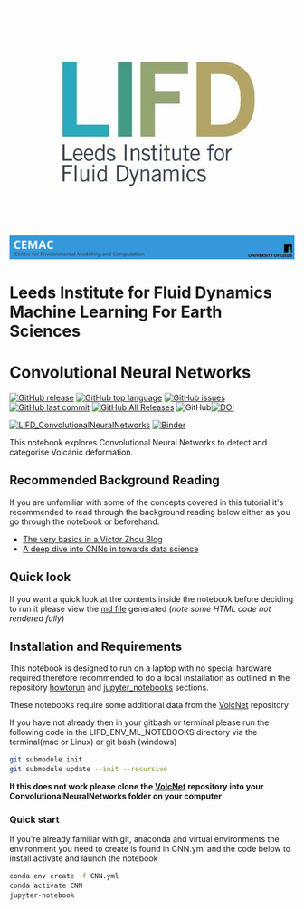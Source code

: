 <div align="center">
<img src="https://github.com/cemac/LIFD_ENV_ML_NOTEBOOKS/blob/main/images/LIFDlogo.png"></a>
<a href="https://www.cemac.leeds.ac.uk/">
  <img src="https://github.com/cemac/cemac_generic/blob/master/Images/cemac.png"></a>
  <br>
</div>

# Leeds Institute for Fluid Dynamics Machine Learning For Earth Sciences #

# Convolutional Neural Networks

[![GitHub release](https://img.shields.io/github/release/cemac/LIFD_ConvolutionalNeuralNetworks.svg)](https://github.com/cemac/LIFD_ConvolutionalNeuralNetworks/releases) [![GitHub top language](https://img.shields.io/github/languages/top/cemac/LIFD_ConvolutionalNeuralNetworks.svg)](https://github.com/cemac/LIFD_ConvolutionalNeuralNetworks) [![GitHub issues](https://img.shields.io/github/issues/cemac/LIFD_ConvolutionalNeuralNetworks.svg)](https://github.com/cemac/LIFD_ConvolutionalNeuralNetworks/issues) [![GitHub last commit](https://img.shields.io/github/last-commit/cemac/LIFD_ConvolutionalNeuralNetworks.svg)](https://github.com/cemac/LIFD_ConvolutionalNeuralNetworks/commits/master) [![GitHub All Releases](https://img.shields.io/github/downloads/cemac/LIFD_ConvolutionalNeuralNetworks/total.svg)](https://github.com/cemac/LIFD_ConvolutionalNeuralNetworks/releases) ![GitHub](https://img.shields.io/github/license/cemac/LIFD_ConvolutionalNeuralNetworks.svg)[![DOI](https://zenodo.org/badge/366734586.svg)](https://zenodo.org/badge/latestdoi/366734586)

[![LIFD_ConvolutionalNeuralNetworks](https://github.com/cemac/LIFD_ConvolutionalNeuralNetworks/actions/workflows/python-package-conda.yml/badge.svg)](https://github.com/cemac/LIFD_ConvolutionalNeuralNetwork/actions/workflows/python-package-conda.yml) 
[![Binder](https://mybinder.org/badge_logo.svg)](https://mybinder.org/v2/gh/cemac/LIFD_ConvolutionalNeuralNetwork/HEAD?labpath=CNN.ipynb)

This notebook explores Convolutional Neural Networks to detect and categorise Volcanic deformation.

## Recommended Background Reading

If you are unfamiliar with some of the concepts covered in this tutorial it's recommended to read through the background reading below either as you go through the notebook or beforehand.

* [The very basics in a Victor Zhou Blog](https://victorzhou.com/blog/intro-to-cnns-part-1/)
* [A deep dive into CNNs in towards data science](https://towardsdatascience.com/deep-dive-into-convolutional-networks-48db75969fdf)

## Quick look

If you want a quick look at the contents inside the notebook before deciding to run it please view the [md file](https://github.com/cemac/LIFD_ConvolutionalNeuralNetwork/blob/main/ConvolutionalNeuralNetworks/CNN_Volcanic_deformation.md) generated (*note some HTML code not rendered fully*)

## Installation and Requirements

This notebook is designed to run on a laptop with no special hardware required therefore recommended to do a local installation as outlined in the repository [howtorun](https://github.com/cemac/LIFD_ENV_ML_NOTEBOOKS/howtorun.md) and [jupyter_notebooks](https://github.com/cemac/LIFD_ENV_ML_NOTEBOOKS/jupyter_notebooks.md) sections.


These notebooks require some additional data from the [VolcNet](https://github.com/matthew-gaddes/VolcNet) repository

If you have not already then in your gitbash or terminal please run the following code in the LIFD_ENV_ML_NOTEBOOKS directory via the terminal(mac or Linux)  or git bash (windows)

```bash
git submodule init
git submodule update --init --recursive
```

**If this does not work please clone the [VolcNet](https://github.com/matthew-gaddes/VolcNet) repository into your ConvolutionalNeuralNetworks folder on your computer**

### Quick start

If you're already familiar with git, anaconda and virtual environments the environment you need to create is found in CNN.yml and the code below to install activate and launch the notebook

```bash
conda env create -f CNN.yml
conda activate CNN
jupyter-notebook
```

